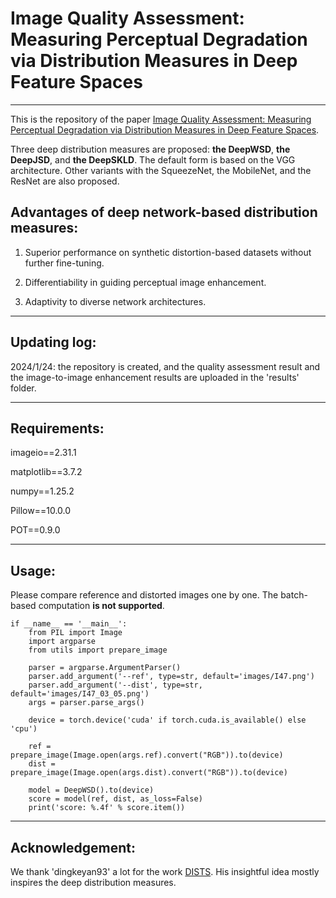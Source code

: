 # Image Quality Assessment: Measuring Perceptual Degradation via Distribution Measures in Deep Feature Spaces
----------------------------
This is the repository of the paper [Image Quality Assessment: Measuring Perceptual Degradation via Distribution Measures in Deep Feature Spaces](xxx). 

Three deep distribution measures are proposed: **the DeepWSD**, **the DeepJSD**, and **the DeepSKLD**. The default form is based on the VGG architecture. Other variants with the SqueezeNet, the MobileNet, and the ResNet are also proposed. 

## Advantages of deep network-based distribution measures:
1.  Superior performance on synthetic distortion-based datasets without further fine-tuning.

2.  Differentiability in guiding perceptual image enhancement.

3.  Adaptivity to diverse network architectures.

-----------------------------
## Updating log:
2024/1/24: the repository is created, and the quality assessment result and the image-to-image enhancement results are uploaded in the 'results' folder. 

-----------------------------
## Requirements:
imageio==2.31.1

matplotlib==3.7.2

numpy==1.25.2

Pillow==10.0.0

POT==0.9.0

------------------------------

## Usage:
Please compare reference and distorted images one by one. The batch-based computation **is not supported**.  

    if __name__ == '__main__':
        from PIL import Image
        import argparse
        from utils import prepare_image
    
        parser = argparse.ArgumentParser()
        parser.add_argument('--ref', type=str, default='images/I47.png')
        parser.add_argument('--dist', type=str, default='images/I47_03_05.png')
        args = parser.parse_args()
    
        device = torch.device('cuda' if torch.cuda.is_available() else 'cpu')
    
        ref = prepare_image(Image.open(args.ref).convert("RGB")).to(device)
        dist = prepare_image(Image.open(args.dist).convert("RGB")).to(device)
    
        model = DeepWSD().to(device)
        score = model(ref, dist, as_loss=False)
        print('score: %.4f' % score.item())
------------------------------

## Acknowledgement:
We thank 'dingkeyan93' a lot for the work [DISTS](https://github.com/dingkeyan93/DISTS). His insightful idea mostly inspires the deep distribution measures. 
